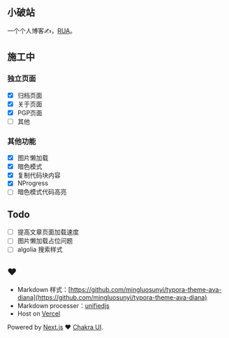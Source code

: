 ## 小破站

一个个人博客✍，[RUA](https://blog.rua.plus/)。

## 施工中

### 独立页面

- [x] 归档页面
- [x] 关于页面
- [x] PGP页面
- [ ] 其他

### 其他功能

- [x] 图片懒加载
- [x] 暗色模式
- [x] 复制代码块内容
- [x] NProgress
- [ ] 暗色模式代码高亮

## Todo

- [ ] 提高文章页面加载速度
- [ ] 图片懒加载占位问题
- [ ] algolia 搜索样式

## ❤️

* Markdown 样式：[https://github.com/mingluosunyi/typora-theme-ava-diana](https://github.com/mingluosunyi/typora-theme-ava-diana)
* Markdown processer：[unifiedjs](https://github.com/unifiedjs/unified)
* Host on [Vercel](https://vercel.com/)

Powered by [Next.js](https://nextjs.org/) ❤️ [Chakra UI](https://chakra-ui.com/).